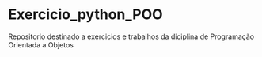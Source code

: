 # Exercicio_python_POO
Repositorio destinado a exercicios e trabalhos da diciplina de Programação Orientada a Objetos
